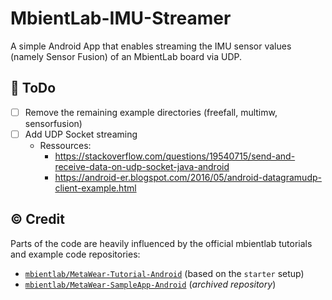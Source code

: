 # MbientLab-IMU-Streamer
A simple Android App that enables streaming the IMU sensor values (namely Sensor Fusion) of an MbientLab board via UDP.

## :memo: ToDo

* [ ] Remove the remaining example directories (freefall, multimw, sensorfusion)
* [ ] Add UDP Socket streaming
  * Ressources:
    * https://stackoverflow.com/questions/19540715/send-and-receive-data-on-udp-socket-java-android
    * https://android-er.blogspot.com/2016/05/android-datagramudp-client-example.html

## :copyright: Credit

Parts of the code are heavily influenced by the official mbientlab tutorials and example code repositories:

- [`mbientlab/MetaWear-Tutorial-Android`](https://github.com/mbientlab/MetaWear-Tutorial-Android) (based on the `starter` setup)
- [`mbientlab/MetaWear-SampleApp-Android`](https://github.com/mbientlab/MetaWear-SampleApp-Android) (*archived repository*)